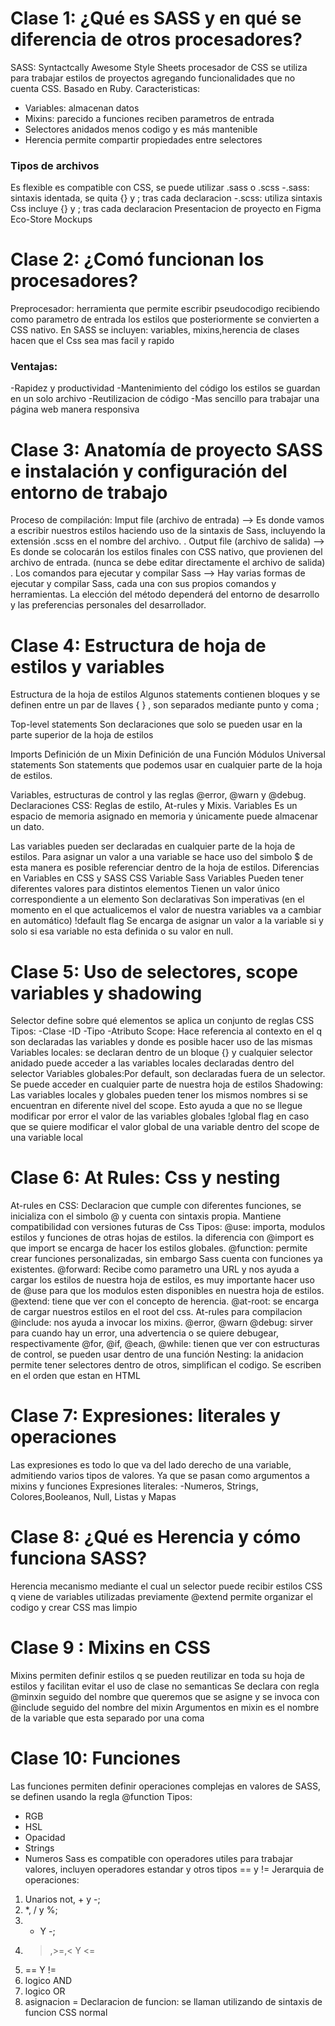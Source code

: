 # Clase 1: ¿Qué es SASS y en qué se diferencia de otros procesadores?
SASS: Syntactcally Awesome Style Sheets procesador de CSS se utiliza para trabajar estilos de proyectos agregando funcionalidades que no cuenta CSS. Basado en Ruby.
Caracteristicas:
* Variables: almacenan datos
* Mixins: parecido a funciones reciben parametros de entrada
* Selectores anidados menos codigo y es más mantenible
* Herencia permite compartir propiedades entre selectores
### Tipos de archivos
Es flexible es compatible con CSS, se puede utilizar .sass o .scss
-.sass: sintaxis identada, se quita {} y ; tras cada declaracion
-.scss: utiliza sintaxis Css incluye {} y ; tras cada declaracion 
Presentacion de proyecto en Figma Eco-Store Mockups
# Clase 2: ¿Comó funcionan los procesadores?
Preprocesador: herramienta que permite escribir pseudocodigo  recibiendo como parametro de entrada los estilos que posteriormente se convierten a CSS nativo.
En SASS se incluyen: variables, mixins,herencia de clases hacen que el Css sea mas facil y rapido 
### Ventajas:
-Rapidez y productividad 
-Mantenimiento del código los estilos se guardan en un solo archivo
-Reutilizacion de código
-Mas sencillo para trabajar una página web manera responsiva
# Clase 3: Anatomía de proyecto SASS  e instalación y configuración del entorno de trabajo
Proceso de compilación:
Imput file (archivo de entrada) —> Es donde vamos a escribir nuestros estilos haciendo uso de la sintaxis de Sass, incluyendo la extensión .scss en el nombre del archivo. .
Output file (archivo de salida) —> Es donde se colocarán los estilos finales con CSS nativo, que provienen del archivo de entrada. (nunca se debe editar directamente el archivo de salida) .
Los comandos para ejecutar y compilar Sass —> Hay varias formas de ejecutar y compilar Sass, cada una con sus propios comandos y herramientas. La elección del método dependerá del entorno de desarrollo y las preferencias personales del desarrollador.
# Clase 4: Estructura de hoja de estilos y variables
Estructura de la hoja de estilos
Algunos statements contienen bloques y se definen entre un par de llaves { } , son separados mediante punto y coma ;

Top-level statements
Son declaraciones que solo se pueden usar en la parte superior de la hoja de estilos

Imports
Definición de un Mixin
Definición de una Función
Módulos
Universal statements
Son statements que podemos usar en cualquier parte de la hoja de estilos.

Variables, estructuras de control y las reglas @error, @warn y @debug.
Declaraciones CSS: Reglas de estilo, At-rules y Mixis.
Variables
Es un espacio de memoria asignado en memoria y únicamente puede almacenar un dato.

Las variables pueden ser declaradas en cualquier parte de la hoja de estilos.
Para asignar un valor a una variable se hace uso del simbolo $ de esta manera es posible referenciar dentro de la hoja de estilos.
Diferencias en Variables en CSS y SASS
CSS Variable	Sass Variables
Pueden tener diferentes valores para distintos elementos	Tienen un valor único correspondiente a un elemento
Son declarativas	Son imperativas (en el momento en el que actualicemos el valor de nuestra variables va a cambiar en automático)
!default flag
Se encarga de asignar un valor a la variable si y solo si esa variable no esta definida o su valor en null.
# Clase 5: Uso de selectores, scope variables y shadowing 
Selector define sobre qué elementos se aplica un conjunto de reglas CSS
Tipos:
-Clase
-ID
-Tipo
-Atributo
Scope: Hace referencia al contexto en el q son declaradas las variables y donde es posible hacer uso de las mismas
Variables locales: se declaran dentro de un bloque {}  y cualquier selector anidado puede acceder a las variables locales declaradas dentro del selector
Variables globales:Por default, son declaradas fuera de un selector. Se puede acceder en cualquier parte de nuestra hoja de estilos
Shadowing: Las variables locales y globales pueden tener los mismos nombres si se encuentran en diferente nivel del scope. Esto ayuda a que no se llegue modificar por error el valor de las variables globales 
!global flag en caso que se quiere modificar el valor global de una variable dentro del scope de una variable local
# Clase 6: At Rules: Css y nesting 
At-rules en CSS:
Declaracion que cumple con diferentes funciones, se inicializa con el simbolo @ y cuenta con sintaxis propia. Mantiene compatibilidad con versiones futuras de Css
Tipos:
@use: importa, modulos estilos y funciones de otras hojas de estilos. la diferencia con @import es que import se encarga de hacer los estilos globales.
@function: permite crear funciones personalizadas, sin embargo Sass cuenta con funciones ya existentes.
@forward: Recibe como parametro una URL y nos ayuda a cargar los estilos de nuestra hoja de estilos, es muy importante hacer uso de @use para que los modulos esten disponibles en nuestra hoja de estilos.
@extend: tiene que ver con el concepto de herencia.
@at-root: se encarga de cargar nuestros estilos en el root del css.
At-rules para compilacion
@include: nos ayuda a invocar los mixins.
@error, @warn @debug: sirver para cuando hay un error, una advertencia o se quiere debugear, respectivamente
@for, @if, @each, @while: tienen que ver con estructuras de control, se pueden usar dentro de una función
Nesting: la anidacion permite tener selectores dentro de otros, simplifican el codigo. Se escriben en el orden que estan en HTML
# Clase 7: Expresiones: literales y operaciones
Las expresiones es todo lo que va del lado derecho de una variable, admitiendo varios tipos de valores. Ya que se pasan como argumentos a mixins y funciones
Expresiones literales:
-Numeros, Strings, Colores,Booleanos, Null, Listas y Mapas
# Clase 8: ¿Qué es Herencia y cómo funciona SASS?
Herencia mecanismo mediante el cual un selector puede recibir estilos CSS q viene de variables utilizadas previamente
@extend permite organizar el codigo y crear CSS mas limpio
# Clase 9 : Mixins en CSS
Mixins permiten definir estilos q se pueden reutilizar en toda su hoja de estilos y facilitan evitar el uso de clase no semanticas 
Se declara con regla @minxin seguido del nombre que queremos que se asigne y se invoca con @include seguido del nombre del mixin
Argumentos en mixin es el nombre de la variable que esta separado por una coma
# Clase 10: Funciones
Las funciones permiten definir operaciones complejas en valores de SASS, se definen usando la regla @function
Tipos:
- RGB 
- HSL
- Opacidad
- Strings
- Numeros
Sass es compatible con operadores utiles para trabajar valores, incluyen operadores estandar y otros tipos == y !=
Jerarquia de operaciones:
1. Unarios not, + y -;
2. *, / y %;
3. + Y -;
4. >,>=,< Y <=
5. == Y !=
6. logico AND
7. logico OR
8. asignacion =
Declaracion de funcion: se llaman utilizando de sintaxis de funcion CSS normal